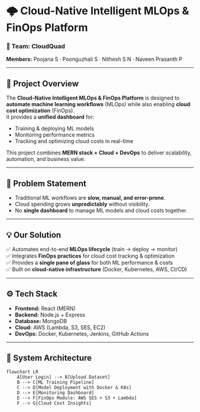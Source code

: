 # 🌩️ Cloud-Native Intelligent MLOps & FinOps Platform  

### 👥 Team: **CloudQuad**  
**Members:** Poojana S · Poonguzhali S · Nithesh S N · Naveen Prasanth P  

---

## 📌 Project Overview  
The **Cloud-Native Intelligent MLOps & FinOps Platform** is designed to **automate machine learning workflows** (MLOps) while also enabling **cloud cost optimization** (FinOps).  
It provides a **unified dashboard** for:  
- Training & deploying ML models  
- Monitoring performance metrics  
- Tracking and optimizing cloud costs in real-time  

This project combines **MERN stack + Cloud + DevOps** to deliver scalability, automation, and business value.  

---

## 🚩 Problem Statement  
- Traditional ML workflows are **slow, manual, and error-prone**.  
- Cloud spending grows **unpredictably** without visibility.  
- No **single dashboard** to manage ML models and cloud costs together.  

---

## 💡 Our Solution  
✅ Automates end-to-end **MLOps lifecycle** (train → deploy → monitor)  
✅ Integrates **FinOps practices** for cloud cost tracking & optimization  
✅ Provides a **single pane of glass** for both ML performance & costs  
✅ Built on **cloud-native infrastructure** (Docker, Kubernetes, AWS, CI/CD)  

---

## ⚙️ Tech Stack  

- **Frontend:** React (MERN)  
- **Backend:** Node.js + Express  
- **Database:** MongoDB  
- **Cloud:** AWS (Lambda, S3, SES, EC2)  
- **DevOps:** Docker, Kubernetes, Jenkins, GitHub Actions  

---

## 🔄 System Architecture  
```mermaid
flowchart LR
    A[User Login] --> B[Upload Dataset]
    B --> C[ML Training Pipeline]
    C --> D[Model Deployment with Docker & K8s]
    D --> E[Monitoring Dashboard]
    E --> F[FinOps Module: AWS SES + S3 + Lambda]
    F --> G[Cloud Cost Insights]
